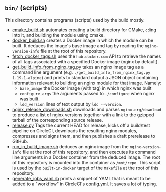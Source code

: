`bin/` (scripts)
----------------
This directory contains programs (scripts) used by the build mostly.

- [cmake_build.sh](cmake_build.sh) automates creating a build directory for
  CMake, `cd`ing into it, and building the module using cmake.
- [docker_build.sh](docker_build.sh) creates a Docker image in which the module
  can be built.  It deduces the image's base image and tag by reading the
  `nginx-version-info` file at the root of this repository.
- [fetch_docker_tags.sh](fetch_docker_tags.sh) uses the `hub.docker.com` API to
  retrieve the names of all tags associated with a specified Docker image (nginx
  by default).
- [get_build_info_from_nginx_tag.py](get_build_info_from_nginx_tag.py)  takes
  an nginx image tag as a command line argument (e.g.
  `./get_build_info_from_nginx_tag.py 1.19.1-alpine`) and prints to standard
  output a JSON object containing information relevant to building an nginx
  module for that image.  Namely:
  - `base_image` the Docker image (with tag) in which nginx was built
  - `configure_args` the arguments passed to `./configure` when nginx was built.
  - `ldd_version` lines of text output by `ldd --version`.
- [nginx_release_downloads.sh](nginx_release_downloads.sh) downloads and parses
  `nginx.org/download` to produce a list of nginx versions together with a link
  to the gzipped tarball of the corresponding source release.
- [release.py](release.py) Tags the current HEAD for release, kicks off a
  build/test pipeline on CircleCI, downloads the resulting nginx modules,
  compresses and signs them, and then publishes a draft prerelease to GitHub.
- [run_in_build_image.sh](run_in_build_image.sh) deduces an nginx image from
  the `nginx-version-info` file at the root of this repository, and then
  executes its command line arguments in a Docker container from the deduced
  image.  The root of this repository is mounted into the container as
  `/mnt/repo`.  This script is used by the `built-in-docker` target of the
  `Makefile` at the root of this repository.
- [generate_jobs_yaml.rb](generate_jobs_yaml.rb) prints a snippet of YAML that
  is meant to be added to a "workflow" in CircleCI's
  [config.yml](../.circleci/config.yml).  It saves a lot of typing.
